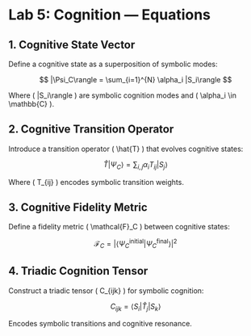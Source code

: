 # Lab 5: Cognition — Equations

## 1. Cognitive State Vector

Define a cognitive state as a superposition of symbolic modes:

$$
|\Psi_C\rangle = \sum_{i=1}^{N} \alpha_i |S_i\rangle
$$

Where \( |S_i\rangle \) are symbolic cognition modes and \( \alpha_i \in \mathbb{C} \).

## 2. Cognitive Transition Operator

Introduce a transition operator \( \hat{T} \) that evolves cognitive states:

$$
\hat{T} |\Psi_C\rangle = \sum_{i,j} \alpha_i T_{ij} |S_j\rangle
$$

Where \( T_{ij} \) encodes symbolic transition weights.

## 3. Cognitive Fidelity Metric

Define a fidelity metric \( \mathcal{F}_C \) between cognitive states:

$$
\mathcal{F}_C = |\langle \Psi_C^{\text{initial}} | \Psi_C^{\text{final}} \rangle|^2
$$

## 4. Triadic Cognition Tensor

Construct a triadic tensor \( C_{ijk} \) for symbolic cognition:

$$
C_{ijk} = \langle S_i | \hat{T}_j | S_k \rangle
$$

Encodes symbolic transitions and cognitive resonance.
